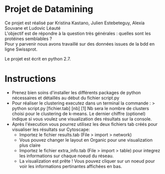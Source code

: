 # Projet de Datamining 

Ce projet est réalisé par Kristina Kastano, Julien Estebeteguy, Alexia Souvane et Ludovic Léauté</br>
L'objectif est de répondre à la question très générales :  quelles sont les protéines semblables ?</br>
Pour y parvenir nous avons travaillé sur des données issues de la bdd en ligne Swissprot.

Le projet est écrit en python 2.7.

# Instructions

<ul>
<li>Prenez bien soins d'installer les différents packages de python nécessaires et détaillés au début du fichier script.py</li>
<li>Pour réaliser le clustering executez dans un terminal la commande :
> python script.py [fichier.tab] [nb] [1]
Nb sera le nombre de clusters choisi pour le clustering de k-means.
Le dernier chiffre (optionel) indique si vous voulez une visualization des résultats sur la console.
<li>Après l'éxecution vous pourrez utilisez les deux fichiers tab créés pour visualiser les résultats sur Cytoscape:
	<ul>
	<li> Importez le fichier results.tab (File > import > network)</li>
	<li> Vous pouvez changer le layout en Organic pour une visualization plus claire</li>
	<li> Importez le fichier extra_info.tab (File > import > table) pour integrez les informations sur chaque noeud du réseau. </li>
	<li> La visualization est prête ! Vous pouvez cliquer sur un noeud pour voir les informations pertinantes affichées en bas.</li>
	</ul>
</ul>
